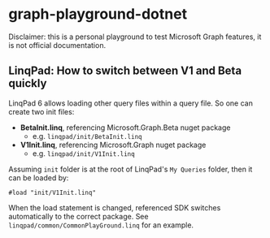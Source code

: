 # graph-playground-dotnet

Disclaimer: this is a personal playground to test Microsoft Graph features, it is not official documentation.

## LinqPad: How to switch between V1 and Beta quickly
LinqPad 6 allows loading other query files within a query file. So one can create two init files:
- **BetaInit.linq**, referencing Microsoft.Graph.Beta nuget package
  - e.g. `linqpad/init/BetaInit.linq`
- **V1Init.linq**, referencing Microsoft.Graph nuget package
  - e.g. `linqpad/init/V1Init.linq`

Assuming `init` folder is at the root of LinqPad's `My Queries` folder, then it can be loaded by:
```
#load "init/V1Init.linq"
```

When the load statement is changed, referenced SDK switches automatically to the correct package. See `linqpad/common/CommonPlayGround.linq` for an example.